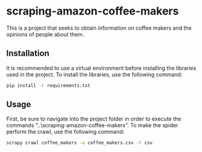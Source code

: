# scraping-amazon-coffee-makers

This is a project that seeks to obtain information on coffee makers and the opinions of people about them.

## Installation

It is recommended to use a virtual environment before installing the libraries used in the project. To install the libraries, use the following command:

```bash
pip install -r requirements.txt
```

## Usage

First, be sure to navigate into the project folder in order to execute the commands "..\scraping-amazon-coffee-makers". To make the spider perform the crawl, use the following command:

```bash
scrapy crawl coffee_makers -o coffee_makers.csv -t csv
```